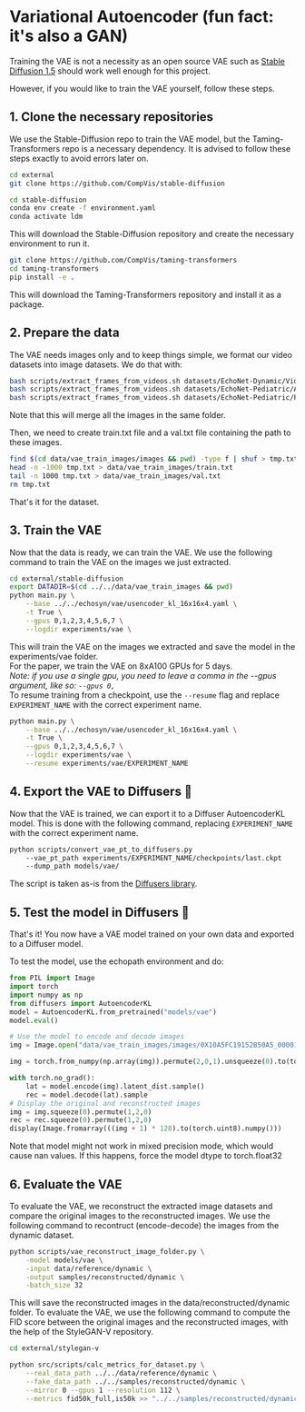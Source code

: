 # Variational Autoencoder (fun fact: it's also a GAN) 

Training the VAE is not a necessity as an open source VAE such as [Stable Diffusion 1.5](https://huggingface.co/runwayml/stable-diffusion-v1-5) should work well enough for this project.

However, if you would like to train the VAE yourself, follow these steps.

## 1. Clone the necessary repositories
We use the Stable-Diffusion repo to train the VAE model, but the Taming-Transformers repo is a necessary dependency. It is advised to follow these steps exactly to avoid errors later on.

```bash
cd external
git clone https://github.com/CompVis/stable-diffusion

cd stable-diffusion
conda env create -f environment.yaml
conda activate ldm
```

This will download the Stable-Diffusion repository and create the necessary environment to run it.

```bash
git clone https://github.com/CompVis/taming-transformers
cd taming-transformers
pip install -e .
```

This will download the Taming-Transformers repository and install it as a package.

## 2. Prepare the data
The VAE needs images only and to keep things simple, we format our video datasets into image datasets.
We do that with:
```bash
bash scripts/extract_frames_from_videos.sh datasets/EchoNet-Dynamic/Videos data/vae_train_images/images/
bash scripts/extract_frames_from_videos.sh datasets/EchoNet-Pediatric/A4C/Videos data/vae_train_images/images/
bash scripts/extract_frames_from_videos.sh datasets/EchoNet-Pediatric/PSAX/Videos data/vae_train_images/images/
```

Note that this will merge all the images in the same folder.

Then, we need to create train.txt file and a val.txt file containing the path to these images.
```bash
find $(cd data/vae_train_images/images && pwd) -type f | shuf > tmp.txt
head -n -1000 tmp.txt > data/vae_train_images/train.txt
tail -n 1000 tmp.txt > data/vae_train_images/val.txt
rm tmp.txt
```

That's it for the dataset.


## 3. Train the VAE
Now that the data is ready, we can train the VAE. We use the following command to train the VAE on the images we just extracted.

```bash
cd external/stable-diffusion
export DATADIR=$(cd ../../data/vae_train_images && pwd)
python main.py \
    --base ../../echosyn/vae/usencoder_kl_16x16x4.yaml \
    -t True \
    --gpus 0,1,2,3,4,5,6,7 \
    --logdir experiments/vae \
```

This will train the VAE on the images we extracted and save the model in the experiments/vae folder.<br>
For the paper, we train the VAE on 8xA100 GPUs for 5 days.<br>
*Note: if you use a single gpu, you need to leave a comma in the --gpus argument, like so: ```--gpus 0,```*<br>
To resume training from a checkpoint, use the ```--resume``` flag and replace ```EXPERIMENT_NAME``` with the correct experiment name.

```bash
python main.py \
    --base ../../echosyn/vae/usencoder_kl_16x16x4.yaml \
    -t True \
    --gpus 0,1,2,3,4,5,6,7 \
    --logdir experiments/vae \
    --resume experiments/vae/EXPERIMENT_NAME
```

## 4. Export the VAE to Diffusers 🧨
Now that the VAE is trained, we can export it to a Diffuser AutoencoderKL model. This is done with the following command, replacing ```EXPERIMENT_NAME``` with the correct experiment name.

```bash
python scripts/convert_vae_pt_to_diffusers.py
    --vae_pt_path experiments/EXPERIMENT_NAME/checkpoints/last.ckpt
    --dump_path models/vae/
```
The script is taken as-is from the [Diffusers library](https://github.com/huggingface/diffusers/blob/main/scripts/convert_vae_pt_to_diffusers.py).

## 5. Test the model in Diffusers 🧨
That's it! You now have a VAE model trained on your own data and exported to a Diffuser model. 

To test the model, use the echopath environment and do:
```python
from PIL import Image
import torch
import numpy as np
from diffusers import AutoencoderKL
model = AutoencoderKL.from_pretrained("models/vae")
model.eval()

# Use the model to encode and decode images
img = Image.open("data/vae_train_images/images/0X10A5FC19152B50A5_00001.jpg")

img = torch.from_numpy(np.array(img)).permute(2,0,1).unsqueeze(0).to(torch.float32) / 128 - 1

with torch.no_grad():
    lat = model.encode(img).latent_dist.sample()
    rec = model.decode(lat).sample
# Display the original and reconstructed images
img = img.squeeze(0).permute(1,2,0)
rec = rec.squeeze(0).permute(1,2,0)
display(Image.fromarray(((img + 1) * 128).to(torch.uint8).numpy()))
```

Note that model might not work in mixed precision mode, which would cause nan values. If this happens, force the model dtype to torch.float32

## 6. Evaluate the VAE

To evaluate the VAE, we reconstruct the extracted image datasets and compare the original images to the reconstructed images. We use the following command to recontruct (encode-decode) the images from the dynamic dataset.

```bash
python scripts/vae_reconstruct_image_folder.py \
    -model models/vae \
    -input data/reference/dynamic \
    -output samples/reconstructed/dynamic \
    -batch_size 32
```

This will save the reconstructed images in the data/reconstructed/dynamic folder. To evaluate the VAE, we use the following command to compute the FID score between the original images and the reconstructed images, with the help of the StyleGAN-V repository.

```bash
cd external/stylegan-v

python src/scripts/calc_metrics_for_dataset.py \
    --real_data_path ../../data/reference/dynamic \
    --fake_data_path ../../samples/reconstructed/dynamic \
    --mirror 0 --gpus 1 --resolution 112 \
    --metrics fid50k_full,is50k >> "../../samples/reconstructed/dynamic.txt"
```


